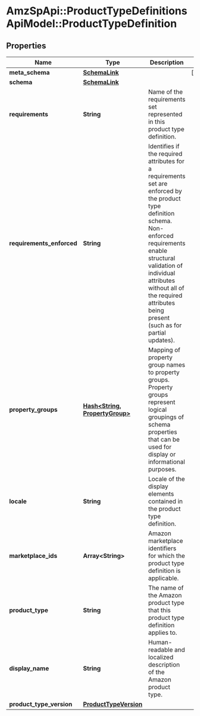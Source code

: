 # AmzSpApi::ProductTypeDefinitionsApiModel::ProductTypeDefinition

## Properties
Name | Type | Description | Notes
------------ | ------------- | ------------- | -------------
**meta_schema** | [**SchemaLink**](SchemaLink.md) |  | [optional] 
**schema** | [**SchemaLink**](SchemaLink.md) |  | 
**requirements** | **String** | Name of the requirements set represented in this product type definition. | 
**requirements_enforced** | **String** | Identifies if the required attributes for a requirements set are enforced by the product type definition schema. Non-enforced requirements enable structural validation of individual attributes without all of the required attributes being present (such as for partial updates). | 
**property_groups** | [**Hash&lt;String, PropertyGroup&gt;**](PropertyGroup.md) | Mapping of property group names to property groups. Property groups represent logical groupings of schema properties that can be used for display or informational purposes. | 
**locale** | **String** | Locale of the display elements contained in the product type definition. | 
**marketplace_ids** | **Array&lt;String&gt;** | Amazon marketplace identifiers for which the product type definition is applicable. | 
**product_type** | **String** | The name of the Amazon product type that this product type definition applies to. | 
**display_name** | **String** | Human-readable and localized description of the Amazon product type. | 
**product_type_version** | [**ProductTypeVersion**](ProductTypeVersion.md) |  | 

